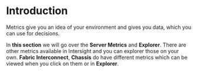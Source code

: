 # Introduction

Metrics give you an idea of your environment and gives you data, which you can use for decisions.

In **this section** we will go over the **Server Metrics** and **Explorer**.
There are other metrics available in Intersight and you can explorer those on your own.
**Fabric Interconnect**, **Chassis** do have different metrics which can be viewed when you click on them or in **Explorer**.